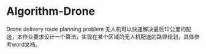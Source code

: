 # Algorithm-Drone
Drone delivery route planning problem
无人机可以快速解决最后10公里的配送，本作业要求设计一个算法，实现在某个区域的无人机配送的路径规划，具体参考word文档。
